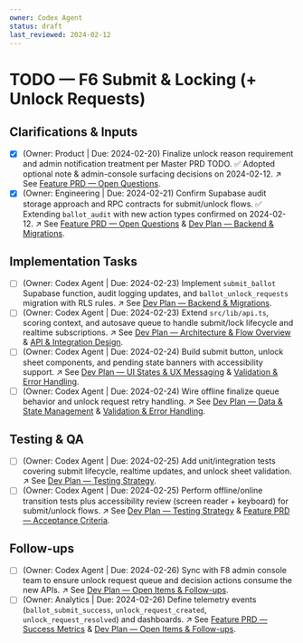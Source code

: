 ```yaml
---
owner: Codex Agent
status: draft
last_reviewed: 2024-02-12
---
```


# TODO — F6 Submit & Locking (+ Unlock Requests)

## Clarifications & Inputs
- [x] (Owner: Product | Due: 2024-02-20) Finalize unlock reason requirement and admin notification treatment per Master PRD TODO. ✅ Adopted optional note & admin-console surfacing decisions on 2024-02-12. ↗️ See [Feature PRD — Open Questions](featurePRD_F6.md#open-questions).
- [x] (Owner: Engineering | Due: 2024-02-21) Confirm Supabase audit storage approach and RPC contracts for submit/unlock flows. ✅ Extending `ballot_audit` with new action types confirmed on 2024-02-12. ↗️ See [Feature PRD — Open Questions](featurePRD_F6.md#open-questions) & [Dev Plan — Backend & Migrations](devplan_F6.md#backend--migrations).

## Implementation Tasks
- [ ] (Owner: Codex Agent | Due: 2024-02-23) Implement `submit_ballot` Supabase function, audit logging updates, and `ballot_unlock_requests` migration with RLS rules. ↗️ See [Dev Plan — Backend & Migrations](devplan_F6.md#backend--migrations).
- [ ] (Owner: Codex Agent | Due: 2024-02-23) Extend `src/lib/api.ts`, scoring context, and autosave queue to handle submit/lock lifecycle and realtime subscriptions. ↗️ See [Dev Plan — Architecture & Flow Overview](devplan_F6.md#architecture--flow-overview) & [API & Integration Design](devplan_F6.md#api--integration-design).
- [ ] (Owner: Codex Agent | Due: 2024-02-24) Build submit button, unlock sheet components, and pending state banners with accessibility support. ↗️ See [Dev Plan — UI States & UX Messaging](devplan_F6.md#ui-states--ux-messaging) & [Validation & Error Handling](devplan_F6.md#validation--error-handling).
- [ ] (Owner: Codex Agent | Due: 2024-02-24) Wire offline finalize queue behavior and unlock request retry handling. ↗️ See [Dev Plan — Data & State Management](devplan_F6.md#data--state-management) & [Validation & Error Handling](devplan_F6.md#validation--error-handling).

## Testing & QA
- [ ] (Owner: Codex Agent | Due: 2024-02-25) Add unit/integration tests covering submit lifecycle, realtime updates, and unlock sheet validation. ↗️ See [Dev Plan — Testing Strategy](devplan_F6.md#testing-strategy).
- [ ] (Owner: Codex Agent | Due: 2024-02-25) Perform offline/online transition tests plus accessibility review (screen reader + keyboard) for submit/unlock flows. ↗️ See [Dev Plan — Testing Strategy](devplan_F6.md#testing-strategy) & [Feature PRD — Acceptance Criteria](featurePRD_F6.md#acceptance-criteria).

## Follow-ups
- [ ] (Owner: Codex Agent | Due: 2024-02-26) Sync with F8 admin console team to ensure unlock request queue and decision actions consume the new APIs. ↗️ See [Dev Plan — Open Items & Follow-ups](devplan_F6.md#open-items--follow-ups).
- [ ] (Owner: Analytics | Due: 2024-02-26) Define telemetry events (`ballot_submit_success`, `unlock_request_created`, `unlock_request_resolved`) and dashboards. ↗️ See [Feature PRD — Success Metrics](featurePRD_F6.md#success-metrics) & [Dev Plan — Open Items & Follow-ups](devplan_F6.md#open-items--follow-ups).
